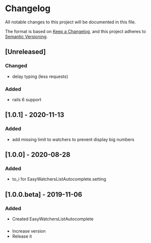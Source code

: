 # Changelog

All notable changes to this project will be documented in this file.

The format is based on [Keep a Changelog](https://keepachangelog.com/en/1.0.0/),
and this project adheres to [Semantic Versioning](https://semver.org/spec/v2.0.0.html).

## [Unreleased]
### Changed
- delay typing (less requests)

### Added
- rails 6 support


## [1.0.1] - 2020-11-13
### Added
- add missing limit to watchers to prevent display big numbers


## [1.0.0] - 2020-08-28
### Added
- to_i for EasyWatchersListAutocomplete.setting


## [1.0.0.beta] - 2019-11-06
### Added
- Created EasyWatchersListAutocomplete
###
###
- Increase version
- Release it
